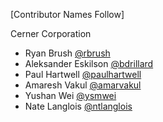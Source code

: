 [Contributor Names Follow]

Cerner Corporation

- Ryan Brush [@rbrush]
- Aleksander Eskilson [@bdrillard]
- Paul Hartwell [@paulhartwell]
- Amaresh Vakul [@amarvakul]
- Yushan Wei [@ysmwei]
- Nate Langlois [@ntlanglois]

[@rbrush]: https://github.com/rbrush
[@bdrillard]: https://github.com/bdrillard
[@paulhartwell]: https://github.com/PaulHartwell
[@amarvakul]: https://github.com/amarvakul
[@ysmwei]: https://github.com/ysmwei
[@ntlanglois]: https://github.com/ntlanglois